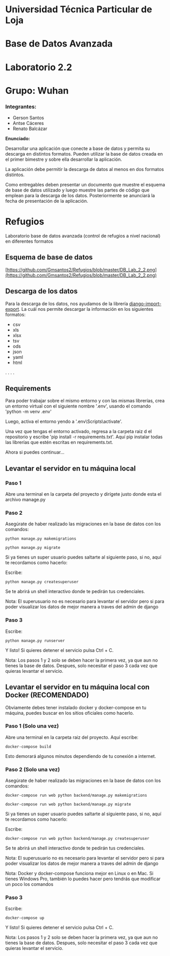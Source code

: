 # Universidad Técnica Particular de Loja
# Base de Datos Avanzada
# Laboratorio 2.2

# Grupo: Wuhan

### Integrantes:
- Gerson Santos  
- Antse Cáceres  
- Renato Balcázar
 

**Enunciado:**

Desarrollar una aplicación que conecte a base de datos y permita su descarga en distintos formatos. Pueden utilizar la base de datos creada en el primer bimestre y sobre ella desarrollar la aplicación.

La aplicación debe permitir la descarga de datos al menos en dos formatos distintos.

Como entregables deben presentar un documento que muestre el esquema de base de datos utilizado y luego muestre las partes de código que emplean para la descarga de los datos. Posteriormente se anunciará la fecha de presentación de la aplicación.


# Refugios
Laboratorio base de datos avanzada (control de refugios a nivel nacional) en diferentes formatos

## Esquema de base de datos


[https://github.com/Gmsantos2/Refugios/blob/master/DB_Lab_2_2.png](https://github.com/Gmsantos2/Refugios/blob/master/DB_Lab_2_2.png)

## Descarga de los datos
Para la descarga de los datos, nos ayudamos de la librería [django-import-export](https://django-import-export.readthedocs.io/en/latest/). La cuál nos permite descargar la información en los siguientes formatos:
- csv
- xls
- xlsx
- tsv
- ods
- json
- yaml
- html

.
.
.
.



## Requirements

Para poder trabajar sobre el mismo entorno y con las mismas librerías, crea un entorno virtual con el siguiente nombre '.env', usando el comando 'python -m venv .env'

Luego, activa el entorno yendo a '.env\Scripts\activate'.

Una vez que tengas el entorno activado, regresa a la carpeta raiz d
el repositorio y escribe 'pip install -r requirements.txt'. Aquí pip instalar todas las librerías que estén escritas en requirements.txt.

Ahora si puedes continuar...

## Levantar el servidor en tu máquina local

### Paso 1
Abre una terminal en la carpeta del proyecto y dirígete justo donde esta el archivo manage.py

### Paso 2
Asegúrate de haber realizado las migraciones en la base de datos con los comandos:

~~~
python manage.py makemigrations
~~~
~~~
python manage.py migrate
~~~
Si ya tienes un super usuario puedes saltarte al siguiente paso, si no, aquí te recordamos como hacerlo:

Escribe:
~~~
python manage.py createsuperuser
~~~
Se te abrirá un shell interactivo donde te pedirán tus credenciales.

Nota: El superusuario no es necesario para levantar el servidor pero si para poder visualizar los datos de mejor manera a traves del admin de django

### Paso 3
Escribe:
~~~
python manage.py runserver
~~~
Y listo! Si quieres detener el servicio pulsa Ctrl + C.

Nota: Los pasos 1 y 2 solo se deben hacer la primera vez, ya que aun no tienes la base de datos. Despues, solo necesitar el paso 3 cada vez que quieras levantar el servicio.


## Levantar el servidor en tu máquina local con Docker (RECOMENDADO)

Obviamente debes tener instalado docker y docker-compose en tu máquina, puedes buscar en los sitios oficiales como hacerlo.

### Paso 1 (Solo una vez)
Abre una terminal en la carpeta raiz del proyecto.
Aquí escribe:
~~~
docker-compose build
~~~
Esto demorará algunos minutos dependiendo de tu conexión a internet.

### Paso 2 (Solo una vez)
Asegúrate de haber realizado las migraciones en la base de datos con los comandos:

~~~
docker-compose run web python backend/manage.py makemigrations
~~~
~~~
docker-compose run web python backend/manage.py migrate
~~~
Si ya tienes un super usuario puedes saltarte al siguiente paso, si no, aquí te recordamos como hacerlo:

Escribe:
~~~
docker-compose run web python backend/manage.py createsuperuser
~~~
Se te abrirá un shell interactivo donde te pedirán tus credenciales.

Nota: El superusuario no es necesario para levantar el servidor pero si para poder visualizar los datos de mejor manera a traves del admin de django

Nota: Docker y docker-compose funciona mejor en Linux o en Mac. Si tienes Windows Pro, también lo puedes hacer pero tendrás que modificar un poco los comandos

### Paso 3 
Escribe:
~~~
docker-compose up
~~~
Y listo! Si quieres detener el servicio pulsa Ctrl + C.

Nota: Los pasos 1 y 2 solo se deben hacer la primera vez, ya que aun no tienes la base de datos. Despues, solo necesitar el paso 3 cada vez que quieras levantar el servicio.

